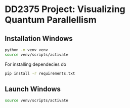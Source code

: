 # DD2375 Project: Visualizing Quantum Parallellism

## Installation Windows
```bash
python -m venv venv  
source venv/scripts/activate
```

For installing dependecies do 

```bash
pip install -r requirements.txt
```

## Launch Windows
```bash
source venv/scripts/activate
```